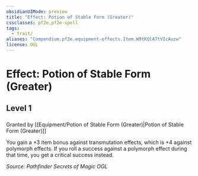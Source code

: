```yaml
---
obsidianUIMode: preview
title: "Effect: Potion of Stable Form (Greater)"
cssclasses: pf2e,pf2e-spell
tags:
  - trait/
aliases: "Compendium.pf2e.equipment-effects.Item.W9tKQlA7tVIcAuzw"
license: OGL
---
```

# Effect: Potion of Stable Form (Greater)
## Level 1
### 






Granted by [[Equipment/Potion of Stable Form (Greater)|Potion of Stable Form (Greater)]]

You gain a +3 item bonus against transmutation effects, which is +4 against polymorph effects. If you roll a success against a polymorph effect during that time, you get a critical success instead.

*Source: Pathfinder Secrets of Magic*
*OGL*